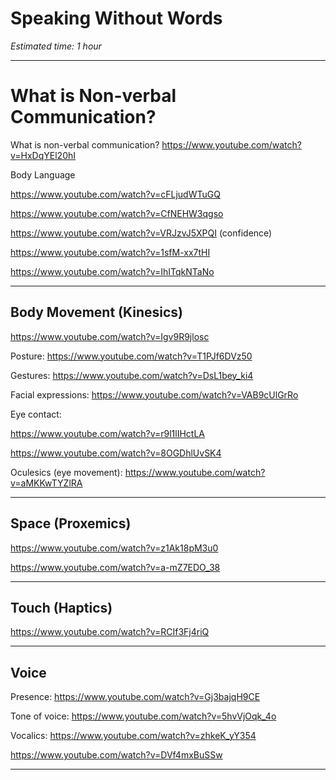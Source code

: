 # Speaking Without Words
*Estimated time: 1 hour*

---

# What is Non-verbal Communication?

What is non-verbal communication? https://www.youtube.com/watch?v=HxDqYEl20hI 

Body Language

https://www.youtube.com/watch?v=cFLjudWTuGQ 

https://www.youtube.com/watch?v=CfNEHW3qgso 

https://www.youtube.com/watch?v=VRJzvJ5XPQI (confidence)

https://www.youtube.com/watch?v=1sfM-xx7tHI 

https://www.youtube.com/watch?v=IhITqkNTaNo 

---

## Body Movement (Kinesics)

https://www.youtube.com/watch?v=Igv9R9jlosc 


Posture: https://www.youtube.com/watch?v=T1PJf6DVz50 

Gestures: https://www.youtube.com/watch?v=DsL1bey_ki4 

Facial expressions: https://www.youtube.com/watch?v=VAB9cUlGrRo 

Eye contact: 

https://www.youtube.com/watch?v=r9l1lIHctLA 

https://www.youtube.com/watch?v=8OGDhlUvSK4 

Oculesics (eye movement): https://www.youtube.com/watch?v=aMKKwTYZlRA 

---

## Space (Proxemics)

https://www.youtube.com/watch?v=z1Ak18pM3u0

https://www.youtube.com/watch?v=a-mZ7EDO_38

---

## Touch (Haptics)
  
https://www.youtube.com/watch?v=RCIf3Fj4riQ 

---

## Voice

Presence: https://www.youtube.com/watch?v=Gj3bajqH9CE
 
Tone of voice: https://www.youtube.com/watch?v=5hvVjOqk_4o

Vocalics: https://www.youtube.com/watch?v=zhkeK_yY354

https://www.youtube.com/watch?v=DVf4mxBuSSw 

---
